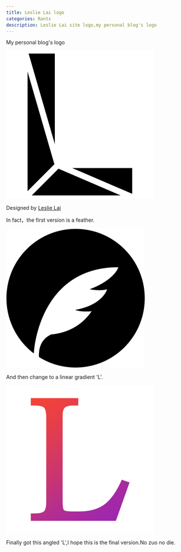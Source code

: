 ```yaml
---
title: Leslie Lai logo
categories: Rants
description: Leslie Lai site logo,my personal blog's logo
---
```


My personal blog's logo

![Leslie Lai logo](/assets/img/20180519/leslielai-site-logo.png)

Designed by [Leslie Lai](https://lcr.github.io/)

<!-- more -->

In fact，the first version is a feather.

![Leslie Lai logo feather](/assets/img/20180519/leslielai-site-logo-feather.png)

And then change to a linear gradient 'L'.

![Leslie Lai logo linear](/assets/img/20180519/leslielai-site-logo-linear.png)

Finally got this angled 'L',I hope this is the final version.No zuo no die.